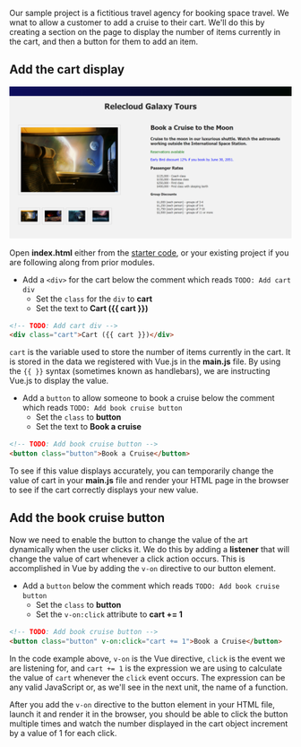 Our sample project is a fictitious travel agency for booking space travel. We wnat to allow a customer to add a cruise to their cart. We'll do this by creating a section on the page to display the number of items currently in the cart, and then a button for them to add an item.

## Add the cart display
![Screenshot showing the HTML page with a selected product image on the left and 4 thumbnail images below it. Product name and description are displayed on the right, with two paragraphs of text. Below this are unordered lists for Passenger Rates and Group Discounts](../media/m05-start.png)

Open **index.html** either from the [starter code](link), or your existing project if you are following along from prior modules.

- Add a `<div>` for the cart below the comment which reads `TODO: Add cart div`
  - Set the `class` for the `div` to **cart**
  - Set the text to **Cart ({{ cart }})**

```html
<!-- TODO: Add cart div -->
<div class="cart">Cart ({{ cart }})</div>
```

`cart` is the variable used to store the number of items currently in the cart. It is stored in the data we registered with Vue.js in the **main.js** file. By using the `{{ }}` syntax (sometimes known as handlebars), we are instructing Vue.js to display the value.

- Add a `button` to allow someone to book a cruise below the comment which reads `TODO: Add book cruise button`
  - Set the `class` to **button**
  - Set the text to **Book a cruise**

```html
<!-- TODO: Add book cruise button -->
<button class="button">Book a Cruise</button>
```

To see if this value displays accurately, you can temporarily change the value of cart in your **main.js** file and render your HTML page in the browser to see if the cart correctly displays your new value.

## Add the book cruise button

Now we need to enable the button to change the value of the art dynamically when the user clicks it. We do this by adding a **listener** that will change the value of cart whenever a click action occurs. This is accomplished in Vue by adding the `v-on` directive to our button element.

- Add a `button` below the comment which reads `TODO: Add book cruise button`
  - Set the `class` to **button**
  - Set the `v-on:click` attribute to **cart += 1**

```html
<!-- TODO: Add book cruise button -->
<button class="button" v-on:click="cart += 1">Book a Cruise</button>
```

In the code example above, `v-on` is the Vue directive, `click` is the event we are listening for, and `cart += 1` is the expression we are using to calculate the value of `cart` whenever the `click` event occurs. The expression can be any valid JavaScript or, as we'll see in the next unit, the name of a function.

After you add the `v-on` directive to the button element in your HTML file, launch it and render it in the browser, you should be able to click the button multiple times and watch the number displayed in the cart object increment by a value of 1 for each click.

